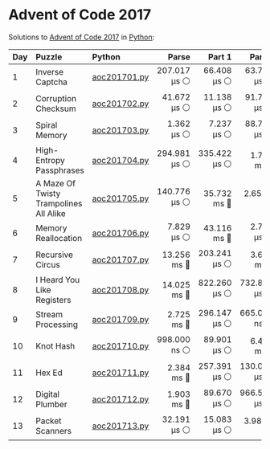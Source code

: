 # Advent of Code 2017

Solutions to [Advent of Code 2017](https://adventofcode.com/2017/) in [Python](https://www.python.org/):

| Day  | Puzzle                                 | Python                                                                 |        Parse |       Part 1 |       Part 2 |
| :--- | :------------------------------------- | :--------------------------------------------------------------------- | -----------: | -----------: | -----------: |
| 1    | Inverse Captcha                        | [aoc201701.py](01_inverse_captcha/aoc201701.py)                        | 207.017 μs ⚪️ |  66.408 μs ⚪️ |  63.726 μs ⚪️ |
| 2    | Corruption Checksum                    | [aoc201702.py](02_corruption_checksum/aoc201702.py)                    |  41.672 μs ⚪️ |  11.138 μs ⚪️ |  91.778 μs ⚪️ |
| 3    | Spiral Memory                          | [aoc201703.py](03_spiral_memory/aoc201703.py)                          |   1.362 μs ⚪️ |   7.237 μs ⚪️ |  88.708 μs ⚪️ |
| 4    | High-Entropy Passphrases               | [aoc201704.py](04_high-entropy_passphrases/aoc201704.py)               | 294.981 μs ⚪️ | 335.422 μs ⚪️ |   1.773 ms 🔵 |
| 5    | A Maze Of Twisty Trampolines All Alike | [aoc201705.py](05_a_maze_of_twisty_trampolines_all_alike/aoc201705.py) | 140.776 μs ⚪️ |  35.732 ms 🔵 |    2.650 s 🔴 |
| 6    | Memory Reallocation                    | [aoc201706.py](06_memory_reallocation/aoc201706.py)                    |   7.829 μs ⚪️ |  43.116 ms 🔵 |   2.743 μs ⚪️ |
| 7    | Recursive Circus                       | [aoc201707.py](07_recursive_circus/aoc201707.py)                       |  13.256 ms 🔵 | 203.241 μs ⚪️ |   3.678 ms 🔵 |
| 8    | I Heard You Like Registers             | [aoc201708.py](08_i_heard_you_like_registers/aoc201708.py)             |  14.025 ms 🔵 | 822.260 μs ⚪️ | 732.816 μs ⚪️ |
| 9    | Stream Processing                      | [aoc201709.py](09_stream_processing/aoc201709.py)                      |   2.725 ms 🔵 | 296.147 μs ⚪️ | 665.000 ns ⚪️ |
| 10   | Knot Hash                              | [aoc201710.py](10_knot_hash/aoc201710.py)                              | 998.000 ns ⚪️ |  89.901 μs ⚪️ |   6.431 ms 🔵 |
| 11   | Hex Ed                                 | [aoc201711.py](11_hex_ed/aoc201711.py)                                 |   2.384 ms 🔵 | 257.391 μs ⚪️ | 130.063 μs ⚪️ |
| 12   | Digital Plumber                        | [aoc201712.py](12_digital_plumber/aoc201712.py)                        |   1.903 ms 🔵 |  89.670 μs ⚪️ | 966.562 μs ⚪️ |
| 13   | Packet Scanners                        | [aoc201713.py](13_packet_scanners/aoc201713.py)                        |  32.191 μs ⚪️ |  15.083 μs ⚪️ |    3.985 s 🔴 |
